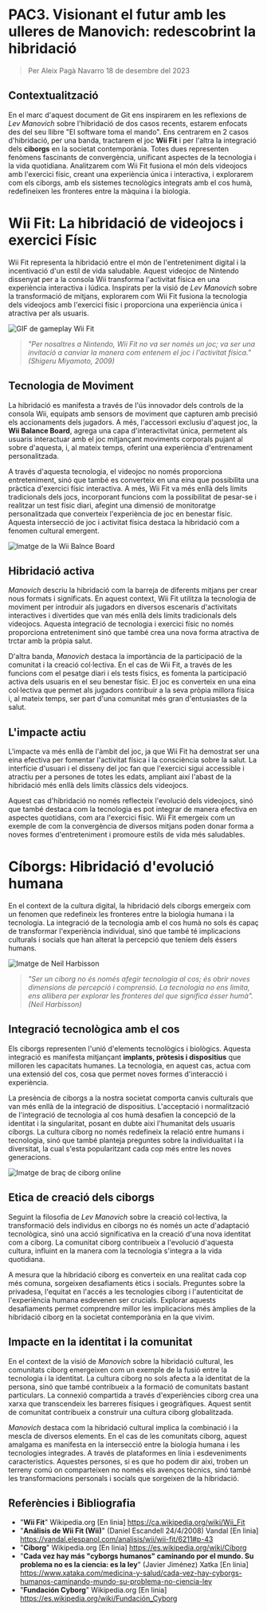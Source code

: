 # PAC3. Visionant el futur amb les ulleres de Manovich: redescobrint la hibridació

>Per Aleix Pagà Navarro
18 de desembre del 2023



## Contextualització

En el marc d'aquest document de Git ens inspirarem en les reflexions de *Lev Manovich* sobre l'hibridació de dos casos recents,  estarem enfocats des del seu llibre "El software toma el mando". Ens centrarem en 2 casos d'hibridació, per una banda, tractarem el joc **Wii Fit** i per l'altra la integració dels **ciborgs** en la societat contemporània. Totes dues representen fenòmens fascinants de convergència, unificant aspectes de la tecnologia i la vida quotidiana. Analitzarem com Wii Fit fusiona el món dels videojocs amb l'exercici físic, creant una experiència única i interactiva, i explorarem com els ciborgs, amb els sistemes tecnològics integrats amb el cos humà, redefineixen les fronteres entre la màquina i la biologia.

# Wii Fit: La hibridació de videojocs i exercici Físic

Wii Fit representa la hibridació entre el món de l'entreteniment digital i la incentivació d'un estil de vida saludable. Aquest videojoc de Nintendo dissenyat per a la consola Wii transforma l'activitat física en una experiència interactiva i lúdica.  Inspirats per la visió de *Lev Manovich* sobre la transformació de mitjans, explorarem com Wii Fit fusiona la tecnologia dels videojocs amb l'exercici físic i proporciona una experiència única i atractiva per als usuaris.   

![GIF de gameplay Wii Fit](https://i.makeagif.com/media/12-10-2016/xLvi2t.gif)

>*"Per nosaltres a Nintendo, Wii Fit no va ser només un joc; va ser una invitació a canviar la manera com entenem el joc i l'activitat física." (Shigeru Miyamoto, 2009)*

## Tecnologia de Moviment

La hibridació es manifesta a través de l'ús innovador dels controls de la consola Wii, equipats amb sensors de moviment que capturen amb precisió els accionaments dels jugadors. A més, l'accessori exclusiu d'aquest joc, la **Wii Balance Board**, agrega una capa d'interactivitat única, permetent als usuaris interactuar amb el joc mitjançant moviments corporals pujant al sobre d'aquesta, i, al mateix temps, oferint una experiència d'entrenament personalitzada. 

A través d'aquesta tecnologia, el videojoc no només proporciona entreteniment, sinó que també es converteix en una eina que possibilita una pràctica d'exercici físic interactiva. A més, Wii Fit va més enllà dels límits tradicionals dels jocs, incorporant funcions com la possibilitat de pesar-se i realitzar un test físic diari, afegint una dimensió de monitoratge personalitzada que converteix l'experiència de joc en benestar físic. Aquesta intersecció de joc i activitat física destaca la hibridació com a fenomen cultural emergent.

![Imatge de la Wii Balnce Board](https://scalar.usc.edu/works/edkp-3/media/wii_fit_balance_board__75999.1526416849.jpg)

## Hibridació activa

*Manovich* descriu la hibridació com la barreja de diferents mitjans per crear nous formats i significats. En aquest context, Wii Fit utilitza la tecnologia de moviment per introduir als jugadors en diversos escenaris d'activitats interactives i divertides que van més enllà dels límits tradicionals dels videojocs. Aquesta integració de tecnologia i exercici físic no només proporciona entreteniment sinó que també crea una nova forma atractiva de trctar amb la pròpia salut.

D'altra banda, *Manovich* destaca la importància de la participació de la comunitat i la creació col·lectiva. En el cas de Wii Fit, a través de les funcions com el pesatge diari i els tests físics, es fomenta la participació activa dels usuaris en el seu benestar físic. El joc es converteix en una eina col·lectiva que permet als jugadors contribuir a la seva pròpia millora física i, al mateix temps, ser part d'una comunitat més gran d'entusiastes de la salut.

## L'impacte actiu

L'impacte va més enllà de l'àmbit del joc, ja que Wii Fit ha demostrat ser una eina efectiva per fomentar l'activitat física i la consciència sobre la salut.  La interfície d'usuari i el disseny del joc fan que l'exercici sigui accessible i atractiu per a persones de totes les edats, ampliant així l'abast de la hibridació més enllà dels límits clàssics dels videojocs.

Aquest cas d'hibridació no només reflecteix l'evolució dels videojocs, sinó que també destaca com la tecnologia es pot integrar de manera efectiva en aspectes quotidians, com ara l'exercici físic.  Wii Fit emergeix com un exemple de com la convergència de diversos mitjans poden donar forma a noves formes d'entreteniment i promoure estils de vida més saludables.

# Cíborgs: Hibridació d'evolució humana

En el context de la cultura digital, la hibridació dels cíborgs emergeix com un fenomen que redefineix les fronteres entre la biologia humana i la tecnologia.  La integració de la tecnologia amb el cos humà no sols és capaç de transformar l'experiència individual, sinó que també té implicacions culturals i socials que han alterat la percepció que teníem dels éssers humans.

![Imatge de Neil Harbisson](https://img.ccma.cat/multimedia/jpg/6/4/1498175054246.jpg)
>*"Ser un cíborg no és només afegir tecnologia al cos; és obrir noves dimensions de percepció i comprensió. La tecnologia no ens limita, ens allibera per explorar les fronteres del que significa ésser humà". (Neil Harbisson)*

## Integració tecnològica amb el cos

Els ciborgs representen l'unió d'elements tecnològics i biològics.  Aquesta integració es manifesta mitjançant **implants, pròtesis i dispositius** que milloren les capacitats humanes.  La tecnologia, en aquest cas, actua com una extensió del cos, cosa que permet noves formes d'interacció i experiència. 

La presència de ciborgs a la nostra societat comporta canvis culturals que van més enllà de la integració de dispositius.  L'acceptació i normalització de l'integració de tecnologia al cos humà desafien la concepció de la identitat i la singularitat, posant en dubte aixi l'humanitat dels usuaris cíborgs.  La cultura ciborg no només redefineix la relació entre humans i tecnologia, sinó que també planteja preguntes sobre la individualitat i la diversitat, la cual s'esta popularitzant cada cop més entre les noves generacions.

![Imatge de braç de ciborg online ](https://cloudfront-us-east-1.images.arcpublishing.com/semana/K4IT6XYRPFDMVA5S72H45J7JNA.jpg)

## Etica de creació dels ciborgs

Seguint la filosofia de *Lev Manovich* sobre la creació col·lectiva, la transformació dels individus en ciborgs no és només un acte d'adaptació tecnològica, sinó una acció significativa en la creació d'una nova identitat com a ciborg.  La comunitat ciborg contribueix a l'evolució d'aquesta cultura, influint en la manera com la tecnologia s'integra a la vida quotidiana.

A mesura que la hibridació ciborg es converteix en una realitat cada cop més comuna, sorgeixen desafiaments ètics i socials.  Preguntes sobre la privadesa, l'equitat en l'accés a les tecnologies ciborg i l'autenticitat de l'experiència humana esdevenen ser crucials.  Explorar aquests desafiaments permet comprendre millor les implicacions més àmplies de la hibridació ciborg en la societat contemporània en la que vivim.

## Impacte en la identitat i la comunitat

En el context de la visió de *Manovich* sobre la hibridació cultural, les comunitats ciborg emergeixen com un exemple de la fusió entre la tecnologia i la identitat. La cultura ciborg no sols afecta a la identitat de la persona, sinó que també contribueix a la formació de comunitats bastant particulars.  La connexió compartida a través d'experiències ciborg crea una xarxa que transcendeix les barreres físiques i geogràfiques.  Aquest sentit de comunitat contribueix a construir una cultura ciborg globalitzada.

*Manovich* destaca com la hibridació cultural implica la combinació i la mescla de diversos elements.  En el cas de les comunitats ciborg, aquest amalgama es manifesta en la intersecció entre la biologia humana i les tecnologies integrades.  A través de plataformes en línia i esdeveniments caracteristics. Aquestes persones, si es que ho podem dir aixi, troben un terreny comú on comparteixen no només els avenços tècnics, sinó també les transformacions personals i socials que sorgeixen de la hibridació.

## Referències i Bibliografia
- "**Wii Fit**" Wikipedia.org [En linia] https://ca.wikipedia.org/wiki/Wii_Fit
- "**Análisis de  Wii Fit  (Wii)**" (Daniel Escandell 24/4/2008) Vandal [En linia] https://vandal.elespanol.com/analisis/wii/wii-fit/6211#p-43
- "**Cíborg**" Wikipedia.org [En linia] https://es.wikipedia.org/wiki/Cíborg
- "**Cada vez hay más "cyborgs humanos" caminando por el mundo. Su problema no es la ciencia: es la ley**" (Javier Jiménez) Xatka  [En linia] https://www.xataka.com/medicina-y-salud/cada-vez-hay-cyborgs-humanos-caminando-mundo-su-problema-no-ciencia-ley
- "**Fundación Cyborg**" Wikipedia.org [En linia] https://es.wikipedia.org/wiki/Fundación_Cyborg
